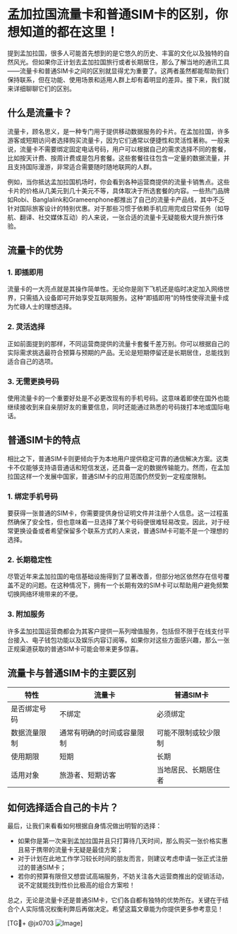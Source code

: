 # 孟加拉国流量卡和普通SIM卡的区别，你想知道的都在这里！

提到孟加拉国，很多人可能首先想到的是它悠久的历史、丰富的文化以及独特的自然风光。但如果你正计划去孟加拉国旅行或者长期居住，那么了解当地的通讯工具——流量卡和普通SIM卡之间的区别就显得尤为重要了。这两者虽然都能帮助我们保持联系，但在功能、使用场景和适用人群上却有着明显的差异。接下来，我们就来详细聊聊它们的区别。

## 什么是流量卡？

流量卡，顾名思义，是一种专门用于提供移动数据服务的卡片。在孟加拉国，许多游客或短期访问者选择购买流量卡，因为它们通常以便捷性和灵活性著称。一般来说，流量卡不需要绑定固定电话号码，用户可以根据自己的需求选择不同的套餐，比如按天计费、按周计费或是包月套餐。这些套餐往往包含一定量的数据流量，并且支持国际漫游，非常适合需要随时随地联网的人群。

例如，当你抵达孟加拉国机场时，你会看到各种运营商提供的流量卡销售点。这些卡片的价格从几美元到几十美元不等，具体取决于所选套餐的内容。一些热门品牌如Robi、Banglalink和Grameenphone都推出了自己的流量卡产品线，其中不乏针对国际旅客设计的特别优惠。对于那些习惯于依赖手机应用完成日常任务（如导航、翻译、社交媒体互动）的人来说，一张合适的流量卡无疑能极大提升旅行体验。

## 流量卡的优势

### 1. **即插即用**
流量卡的一大亮点就是其操作简单性。无论你是刚下飞机还是临时决定加入网络世界，只需插入设备即可开始享受互联网服务。这种“即插即用”的特性使得流量卡成为忙碌人士的理想选择。

### 2. **灵活选择**
正如前面提到的那样，不同运营商提供的流量卡套餐千差万别。你可以根据自己的实际需求挑选最符合预算与预期的产品。无论是短期停留还是长期居住，总能找到适合自己的选项。

### 3. **无需更换号码**
使用流量卡的一个重要好处是不必更改现有的手机号码。这意味着即使在国外也能继续接收到来自亲朋好友的重要信息，同时还能通过熟悉的号码拨打本地或国际电话。

## 普通SIM卡的特点

相比之下，普通SIM卡则更倾向于为本地用户提供稳定可靠的通信解决方案。这类卡不仅能够支持语音通话和短信发送，还具备一定的数据传输能力。然而，在孟加拉国这样一个发展中国家，普通SIM卡的应用范围仍然受到一定程度限制。

### 1. **绑定手机号码**
要获得一张普通的SIM卡，你需要提供身份证明文件并注册个人信息。这一过程虽然确保了安全性，但也意味着一旦选择了某个号码便很难轻易改变。因此，对于经常更换设备或者希望保留多个联系方式的人来说，普通SIM卡可能不是一个理想的选择。

### 2. **长期稳定性**
尽管近年来孟加拉国的电信基础设施得到了显著改善，但部分地区依然存在信号覆盖不足的问题。在这种情况下，拥有一个长期有效的SIM卡可以帮助用户避免频繁切换网络环境带来的不便。

### 3. **附加服务**
许多孟加拉国运营商都会为其客户提供一系列增值服务，包括但不限于在线支付平台接入、电子钱包功能以及娱乐内容订阅等。如果你对这些方面感兴趣，那么一张正规渠道获取的普通SIM卡可能会带来更多惊喜。

## 流量卡与普通SIM卡的主要区别

| 特性             | 流量卡                           | 普通SIM卡                       |
|------------------|----------------------------------|---------------------------------|
| 是否绑定号码      | 不绑定                           | 必须绑定                        |
| 数据流量限制      | 通常有明确的时间或容量限制        | 可能不限制或较少限制             |
| 使用期限          | 短期                             | 长期                            |
| 适用对象          | 旅游者、短期访客                 | 当地居民、长期居住者             |

## 如何选择适合自己的卡片？

最后，让我们来看看如何根据自身情况做出明智的选择：

- 如果你是第一次来到孟加拉国并且只打算待几天时间，那么购买一张价格实惠且易于携带的流量卡无疑是最佳方案；
- 对于计划在此地工作学习较长时间的朋友而言，则建议考虑申请一张正式注册过的普通SIM卡；
- 若你的预算有限但又想尝试高端服务，不妨关注各大运营商推出的促销活动，说不定就能找到性价比极高的组合方案啦！

总之，无论是流量卡还是普通SIM卡，它们各自都有独特的优势所在。关键在于结合个人实际情况权衡利弊后再做决定。希望这篇文章能为你提供更多参考意见！

[TG💪+ @jx0703 ![Image](https://github.com/user-attachments/assets/dbca1d08-cadb-493c-b0ec-ad6f7a83f270)]